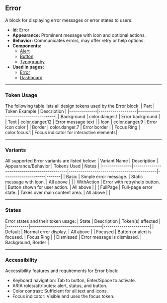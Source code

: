 ## Error
A block for displaying error messages or error states to users.
- **Id:** Error
- **Appearance:** Prominent message with icon and optional actions.
- **Behavior:** Communicates errors, may offer retry or help options.
- **Components:**
  - [Alert](../components/Alert.md)
  - [Button](../components/Button.md)
  - [Typography](../components/Typography.md)
- **Used in pages:**
  - [Error](../pages/Error.md)
  - [Dashboard](../pages/Dashboard.md)

---

### Token Usage
The following table lists all design tokens used by the Error block:
| Part         | Token Example      | Description                        |
|--------------|-------------------|------------------------------------|
| Background   | color.danger.1    | Error background                   |
| Text         | color.danger.12   | Error message text                 |
| Icon         | color.danger.9    | Error icon color                   |
| Border       | color.danger.7    | Error border                       |
| Focus Ring   | color.focus.1     | Focus indicator for interactive elements|

---

### Variants
All supported Error variants are listed below:
| Variant Name   | Description                                 | Appearance/Behavior                        | Tokens Used         | Notes |
|---------------|---------------------------------------------|--------------------------------------------|---------------------|-------|
| Basic         | Simple error message.                        | Static message with icon.                  | All above           |       |
| WithAction    | Error with retry/help button.                | Button shown for user action.              | All above           |       |
| FullPage      | Full-page error state.                       | Takes over main content area.              | All above           |       |

---

### States
Error states and their token usage:
| State     | Description                        | Token(s) affected      |
|-----------|------------------------------------|-----------------------|
| Default   | Normal error display.              | All above             |
| Focused   | Button or alert is focused.        | Focus Ring            |
| Dismissed | Error message is dismissed.        | Background, Border    |

---

### Accessibility
Accessibility features and requirements for Error block:
- Keyboard navigation: Tab to button, Enter/Space to activate.
- ARIA roles/attributes: alert, status, and button.
- Color contrast: Sufficient for all text and icons.
- Focus indicator: Visible and uses the focus token.
